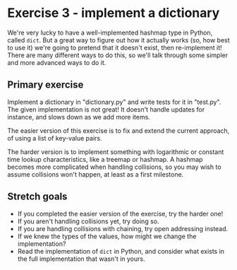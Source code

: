 # Exercise 3 - implement a dictionary

We're very lucky to have a well-implemented hashmap type in Python, called `dict`. But a great way to figure out how it actually works (so, how best to use it) we're going to pretend that it doesn't exist, then re-implement it! There are many different ways to do this, so we'll talk through some simpler and more advanced ways to do it.


## Primary exercise

Implement a dictionary in "dictionary.py" and write tests for it in "test.py". The given implementation is not great! It doesn't handle updates for instance, and slows down as we add more items.

The easier version of this exercise is to fix and extend the current approach, of using a list of key-value pairs.

The harder version is to implement something with logarithmic or constant time lookup characteristics, like a treemap or hashmap. A hashmap becomes more complicated when handling collisions, so you may wish to assume collisions won't happen, at least as a first milestone.


## Stretch goals

* If you completed the easier version of the exercise, try the harder one!
* If you aren't handling collisions yet, try doing so.
* If you are handling collisions with chaining, try open addressing instead.
* If we knew the types of the values, how might we change the implementation?
* Read the implementation of `dict` in Python, and consider what exists in the full implementation that wasn't in yours.
